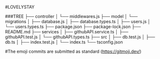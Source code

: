 #LOVELYSTAY

###TREE
├── controller
│   └── middlewares.js
├── model
│   └── migrations
│       ├── database.js
│       ├── database.types.ts
│       ├── users.js
│       └── users.types.ts
├── package.json
├── package-lock.json
├── README.md
├── services
│   ├── githubAPI.service.ts
│   ├── githubAPI.test.js
│   └── githubAPI.types.ts
├── src
│   ├── db.test.js
│   ├── db.ts
│   ├── index.test.js
│   └── index.ts
└── tsconfig.json


#The emoji commits are submitted as standard (https://gitmoji.dev/)
